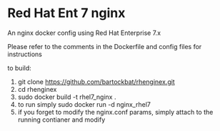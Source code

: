 # Red Hat Ent 7 nginx
An nginx docker config using Red Hat Enterprise 7.x

Please refer to the comments in the Dockerfile and config files for instructions

to build:

1. git clone https://github.com/bartockbat/rhenginex.git
2. cd rhenginex
3. sudo docker build -t rhel7_nginx .
4. to run simply sudo docker run -d nginx_rhel7
5. if you forget to modify the nginx.conf params, simply attach to the running contianer and modify
